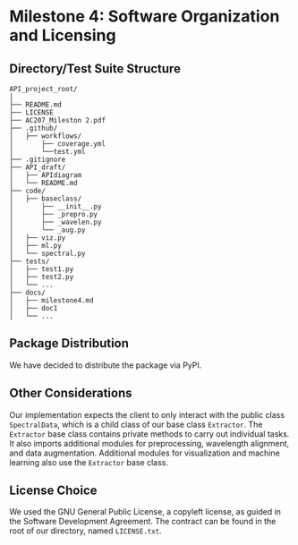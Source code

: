# Milestone 4: Software Organization and Licensing 

## Directory/Test Suite Structure
```
API_project_root/
│
├── README.md
├── LICENSE
├── AC207_Mileston 2.pdf
├── .github/
│   ├── workflows/
│       ├── coverage.yml
│       └──test.yml
├── .gitignore
├── API_draft/
│   ├── APIdiagram
│   └── README.md
├── code/
│   ├── baseclass/
│       ├── __init__.py
│       ├── _prepro.py
│       ├── _wavelen.py
│       └── _aug.py
│   ├── viz.py
│   ├── ml.py
│   └── spectral.py
├── tests/
│   ├── test1.py
│   ├── test2.py
│   └── ...
├── docs/
│   ├── milestone4.md
│   ├── doc1
│   └── ...

```


## Package Distribution

We have decided to distribute the package via PyPI. 

## Other Considerations

Our implementation expects the client to only interact with the public class `SpectralData`, which is a child class of our base class `Extractor`. The `Extractor` base class contains private methods to carry out individual tasks. It also imports additional modules for preprocessing, wavelength alignment, and data augmentation. Additional modules for visualization and machine learning also use the `Extractor` base class.

## License Choice

We used the GNU General Public License, a copyleft license, as guided in the Software Development Agreement. The contract can be found in the root of our directory, named `LICENSE.txt`.
